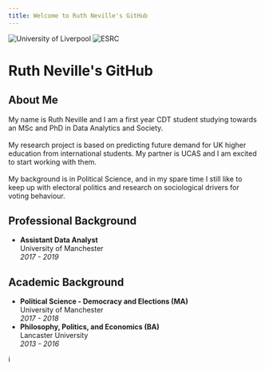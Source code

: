 ```yaml
---
title: Welcome to Ruth Neville's GitHub
---
```

![University of Liverpool](https://user-images.githubusercontent.com/71274167/97724887-6af12480-1ac5-11eb-823c-687199a9b36e.png) ![ESRC](https://user-images.githubusercontent.com/71274167/97725173-c7ecda80-1ac5-11eb-9be1-fa21d09976eb.png)

<h1> Ruth Neville's GitHub </h1>

<h2> About Me </h2>
<p> My name is Ruth Neville and I am a first year CDT student studying towards an MSc and PhD in Data Analytics and Society.<br> 
  <br>
My research project is based on predicting future demand for UK higher education from international students. My partner is UCAS and I am excited to start working with them.<br>
  <br>
My background is in Political Science, and in my spare time I still like to keep up with electoral politics and research on sociological drivers for voting behaviour. </p>

<h2> Professional Background </h2> 
<ul>
  <li> <strong> Assistant Data Analyst </strong> <br>
    University of Manchester <br>
    <em> 2017 - 2019 </em> </li>
  </ul>
<h2> Academic Background </h2>
<ul>
<li> <strong> Political Science - Democracy and Elections (MA) </strong> <br>
  University of Manchester  <br>
  <em> 2017 - 2018 </em> </li>
  <li> <strong> Philosophy, Politics, and Economics (BA) </strong> <br>
  Lancaster University  <br>
  <em> 2013 - 2016 </em> </li>  
</ul>


<l>i<a href="anotherpage.md">
